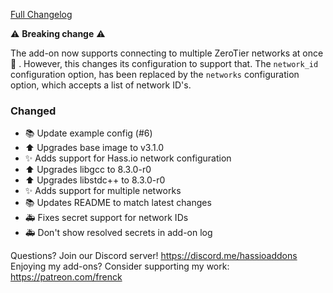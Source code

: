 [Full Changelog][changelog]

⚠️ **Breaking change** ⚠️ 

The add-on now supports connecting to multiple ZeroTier networks at once 🎉 .
However, this changes its configuration to support that. The `network_id` configuration option, has been replaced by the `networks` configuration option, which accepts a list of network ID's.

### Changed

- :books: Update example config (#6)
- :arrow_up: Upgrades base image to v3.1.0
- :sparkles: Adds support for Hass.io network configuration
- :arrow_up: Upgrades libgcc to 8.3.0-r0
- :arrow_up: Upgrades libstdc++ to 8.3.0-r0
- :sparkles: Adds support for multiple networks
- :books: Updates README to match latest changes
- :ambulance: Fixes secret support for network IDs
- :ambulance: Don't show resolved secrets in add-on log

[changelog]: https://github.com/hassio-addons/addon-zerotier/compare/v0.1.0...v0.2.0

Questions? Join our Discord server! https://discord.me/hassioaddons
Enjoying my add-ons? Consider supporting my work: https://patreon.com/frenck